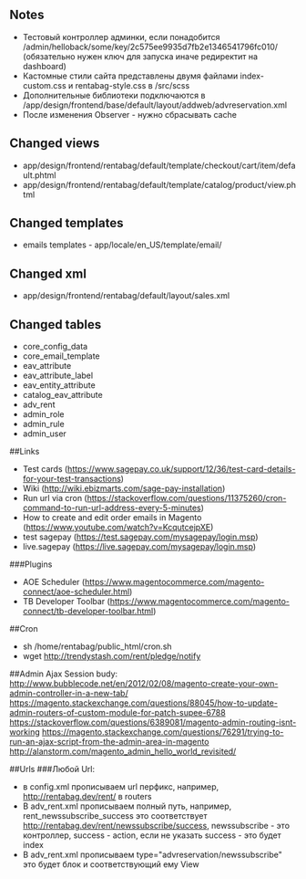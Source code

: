 ## Notes
- Тестовый контроллер админки, если понадобится /admin/helloback/some/key/2c575ee9935d7fb2e1346541796fc010/ (обязательно нужен ключ для запуска иначе редиректит на dashboard)
- Кастомные стили сайта представлены двумя файлами index-custom.css и rentabag-style.css в /src/scss
- Дополнительные библиотеки подключаются в /app/design/frontend/base/default/layout/addweb/advreservation.xml
- После изменения Observer - нужно сбрасывать cache


## Changed views
- app/design/frontend/rentabag/default/template/checkout/cart/item/default.phtml
- app/design/frontend/rentabag/default/template/catalog/product/view.phtml


## Changed templates
- emails templates - app/locale/en_US/template/email/


## Changed xml
- app/design/frontend/rentabag/default/layout/sales.xml


## Changed tables
- core_config_data
- core_email_template 
- eav_attribute
- eav_attribute_label
- eav_entity_attribute
- catalog_eav_attribute
- adv_rent
- admin_role
- admin_rule
- admin_user

##Links
- Test cards (https://www.sagepay.co.uk/support/12/36/test-card-details-for-your-test-transactions)
- Wiki (http://wiki.ebizmarts.com/sage-pay-installation)
- Run url via cron (https://stackoverflow.com/questions/11375260/cron-command-to-run-url-address-every-5-minutes)
- How to create and edit order emails in Magento (https://www.youtube.com/watch?v=KcqutcejpXE)
- test sagepay (https://test.sagepay.com/mysagepay/login.msp)
- live.sagepay (https://live.sagepay.com/mysagepay/login.msp)

###Plugins
- AOE Scheduler (https://www.magentocommerce.com/magento-connect/aoe-scheduler.html)
- TB Developer Toolbar (https://www.magentocommerce.com/magento-connect/tb-developer-toolbar.html)

##Cron
- sh /home/rentabag/public_html/cron.sh
- wget http://trendystash.com/rent/pledge/notify

##Admin Ajax
Session budy:
http://www.bubblecode.net/en/2012/02/08/magento-create-your-own-admin-controller-in-a-new-tab/
https://magento.stackexchange.com/questions/88045/how-to-update-admin-routers-of-custom-module-for-patch-supee-6788
https://stackoverflow.com/questions/6389081/magento-admin-routing-isnt-working
https://magento.stackexchange.com/questions/76291/trying-to-run-an-ajax-script-from-the-admin-area-in-magento
http://alanstorm.com/magento_admin_hello_world_revisited/


##Urls
###Любой Url: 
- в config.xml прописываем url перфикс, например, http://rentabag.dev/rent/ в routers
- В adv_rent.xml прописываем полный путь, например, rent_newssubscribe_success это соответствует http://rentabag.dev/rent/newssubscribe/success, newssubscribe - это контроллер, success - action, если не указать success - это будет index
- В adv_rent.xml прописываем type="advreservation/newssubscribe" это будет блок и соответствующий ему View 
